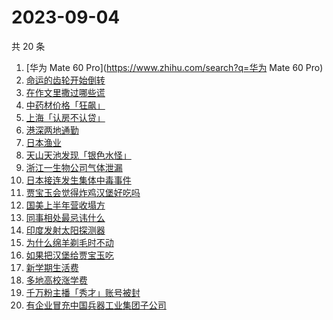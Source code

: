 # 2023-09-04

共 20 条

<!-- BEGIN -->
<!-- 最后更新时间 Mon Sep 04 2023 18:08:11 GMT+0800 (China Standard Time) -->

1. [华为 Mate 60 Pro](https://www.zhihu.com/search?q=华为 Mate 60 Pro)
1. [命运的齿轮开始倒转](https://www.zhihu.com/search?q=命运的齿轮开始倒转)
1. [在作文里撒过哪些谎](https://www.zhihu.com/search?q=在作文里撒过哪些谎)
1. [中药材价格「狂飙」](https://www.zhihu.com/search?q=中药材价格「狂飙」)
1. [上海「认房不认贷」](https://www.zhihu.com/search?q=上海「认房不认贷」)
1. [港深两地通勤](https://www.zhihu.com/search?q=港深两地通勤)
1. [日本渔业](https://www.zhihu.com/search?q=日本渔业)
1. [天山天池发现「银色水怪」](https://www.zhihu.com/search?q=天山天池发现「银色水怪」)
1. [浙江一生物公司气体泄漏](https://www.zhihu.com/search?q=浙江一生物公司气体泄漏)
1. [日本接连发生集体中毒事件](https://www.zhihu.com/search?q=日本接连发生集体中毒事件)
1. [贾宝玉会觉得炸鸡汉堡好吃吗](https://www.zhihu.com/search?q=贾宝玉会觉得炸鸡汉堡好吃吗)
1. [国美上半年营收塌方](https://www.zhihu.com/search?q=国美上半年营收塌方)
1. [同事相处最忌讳什么](https://www.zhihu.com/search?q=同事相处最忌讳什么)
1. [印度发射太阳探测器](https://www.zhihu.com/search?q=印度发射太阳探测器)
1. [为什么绵羊剃毛时不动](https://www.zhihu.com/search?q=为什么绵羊剃毛时不动)
1. [如果把汉堡给贾宝玉吃](https://www.zhihu.com/search?q=如果把汉堡给贾宝玉吃)
1. [新学期生活费](https://www.zhihu.com/search?q=新学期生活费)
1. [多地高校涨学费](https://www.zhihu.com/search?q=多地高校涨学费)
1. [千万粉主播「秀才」账号被封](https://www.zhihu.com/search?q=千万粉主播「秀才」账号被封)
1. [有企业冒充中国兵器工业集团子公司](https://www.zhihu.com/search?q=有企业冒充中国兵器工业集团子公司)

<!-- END -->
